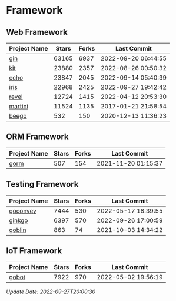 # Framework

## Web Framework
| Project Name | Stars | Forks | Last Commit |
| ------------ | ----- | ----- | ----------- |
| [gin](https://github.com/gin-gonic/gin) | 63165 | 6937 | 2022-09-20 06:44:55 |
| [kit](https://github.com/go-kit/kit) | 23880 | 2357 | 2022-08-26 00:50:32 |
| [echo](https://github.com/labstack/echo) | 23847 | 2045 | 2022-09-14 05:40:39 |
| [iris](https://github.com/kataras/iris) | 22968 | 2425 | 2022-09-27 19:42:42 |
| [revel](https://github.com/revel/revel) | 12724 | 1415 | 2022-04-12 20:53:30 |
| [martini](https://github.com/go-martini/martini) | 11524 | 1135 | 2017-01-21 21:58:54 |
| [beego](https://github.com/astaxie/beego) | 532 | 150 | 2020-12-13 11:36:23 |

## ORM Framework
| Project Name | Stars | Forks | Last Commit |
| ------------ | ----- | ----- | ----------- |
| [gorm](https://github.com/jinzhu/gorm) | 507 | 154 | 2021-11-20 01:15:37 |

## Testing Framework
| Project Name | Stars | Forks | Last Commit |
| ------------ | ----- | ----- | ----------- |
| [goconvey](https://github.com/smartystreets/goconvey) | 7444 | 530 | 2022-05-17 18:39:55 |
| [ginkgo](https://github.com/onsi/ginkgo) | 6397 | 570 | 2022-09-26 17:00:59 |
| [goblin](https://github.com/franela/goblin) | 863 | 74 | 2021-10-03 14:34:22 |

## IoT Framework
| Project Name | Stars | Forks | Last Commit |
| ------------ | ----- | ----- | ----------- |
| [gobot](https://github.com/hybridgroup/gobot) | 7922 | 970 | 2022-05-02 19:56:19 |

*Update Date: 2022-09-27T20:00:30*